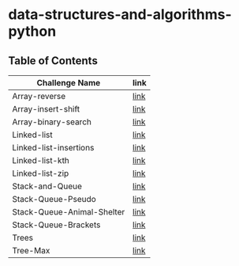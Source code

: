 # data-structures-and-algorithms-python

## Table of Contents

| Challenge Name            | link                                          |
|---------------------------|-----------------------------------------------|
| Array-reverse             | [link](./array-reverse/README.md)             |
| Array-insert-shift        | [link](./array-insert-shift/README.md)        |
| Array-binary-search       | [link](./array-binary-search/README.md)       |
| Linked-list               | [link](linked_list/README.md)                 | 
| Linked-list-insertions    | [link](linked_list_insertions/README.md)      | 
| Linked-list-kth           | [link](linked_list_kth/README.md)             |
| Linked-list-zip           | [link](linked_list_zip/README.md)             |
| Stack-and-Queue           | [link](stack_and_queue/README.md)             |
| Stack-Queue-Pseudo        | [link](stack_queue_pseudo/README.md)          |
| Stack-Queue-Animal-Shelter | [link](stack_queue_animal_shelter/README.md)  |
| Stack-Queue-Brackets      | [link](stack_queue_brackets/README.md)        |
| Trees                     | [link](trees/README.md)                       |
| Tree-Max                  | [link](tree_max/README.md)                    |

